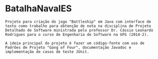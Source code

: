 BatalhaNavalES
==============
	Projeto para criação do jogo "Battleship" em Java com interface de texto como trabalho para obtenção de nota na disciplina de Projeto Detalhado de Software ministrada pelo professor Dr. Cássio Leonardo Rodrigues para o curso de Engenharia de Software na UFG (2014-2).

	A ideia principal do projeto é fazer um código-fonte com uso de Padrões de Projeto "Gang of Four", documentação Javadoc e implementação de casos de teste JUnit.
